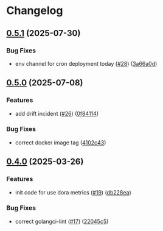 # Changelog

## [0.5.1](https://github.com/BananaOps/tracker-slack/compare/v0.5.0...v0.5.1) (2025-07-30)


### Bug Fixes

* env channel for cron deployment today ([#28](https://github.com/BananaOps/tracker-slack/issues/28)) ([3a66a0d](https://github.com/BananaOps/tracker-slack/commit/3a66a0dce8f92914a555767a3637195f16be88a4))

## [0.5.0](https://github.com/BananaOps/tracker-slack/compare/v0.4.0...v0.5.0) (2025-07-08)


### Features

* add drift incident ([#26](https://github.com/BananaOps/tracker-slack/issues/26)) ([0f84114](https://github.com/BananaOps/tracker-slack/commit/0f84114915950a8180a53abaa6e7a199da76b32e))


### Bug Fixes

* correct docker image tag ([4102c43](https://github.com/BananaOps/tracker-slack/commit/4102c43f1eb3dbe3c588b2ac51147f94f148dfb2))

## [0.4.0](https://github.com/BananaOps/tracker-slack/compare/v0.3.0...v0.4.0) (2025-03-26)


### Features

* init code for use dora metrics ([#19](https://github.com/BananaOps/tracker-slack/issues/19)) ([db228ea](https://github.com/BananaOps/tracker-slack/commit/db228eabe49d40881be46e62b98f848d04063a49))


### Bug Fixes

* correct golangci-lint ([#17](https://github.com/BananaOps/tracker-slack/issues/17)) ([22045c5](https://github.com/BananaOps/tracker-slack/commit/22045c5095c31803967b41bd1539b58ff54d7479))
